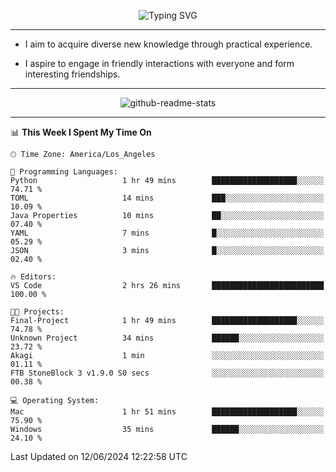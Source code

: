 <p align="center">
  <img src="https://readme-typing-svg.demolab.com?font=Fira+Code&weight=500&size=32&duration=2500&pause=1600&center=true&vCenter=true&random=false&width=1024&height=64&lines=Hi+there+%F0%9F%91%8B;I'm+delighted+you+could+make+it+here+%F0%9F%8E%89;I'm+Harry%2C+a+college+student+still+finding+my+way" alt="Typing SVG" />
</p>


---


- I aim to acquire diverse new knowledge through practical experience.

- I aspire to engage in friendly interactions with everyone and form interesting friendships.


---


<p align="center">
  <img src="https://github-readme-stats.vercel.app/api?username=Harry-Jing&show_icons=true" alt="github-readme-stats"/>
</p>


---

<!--START_SECTION:waka-->
📊 **This Week I Spent My Time On** 

```text
🕑︎ Time Zone: America/Los_Angeles

💬 Programming Languages: 
Python                   1 hr 49 mins        ███████████████████░░░░░░   74.71 % 
TOML                     14 mins             ███░░░░░░░░░░░░░░░░░░░░░░   10.09 % 
Java Properties          10 mins             ██░░░░░░░░░░░░░░░░░░░░░░░   07.40 % 
YAML                     7 mins              █░░░░░░░░░░░░░░░░░░░░░░░░   05.29 % 
JSON                     3 mins              █░░░░░░░░░░░░░░░░░░░░░░░░   02.40 % 

🔥 Editors: 
VS Code                  2 hrs 26 mins       █████████████████████████   100.00 % 

🐱‍💻 Projects: 
Final-Project            1 hr 49 mins        ███████████████████░░░░░░   74.78 % 
Unknown Project          34 mins             ██████░░░░░░░░░░░░░░░░░░░   23.72 % 
Akagi                    1 min               ░░░░░░░░░░░░░░░░░░░░░░░░░   01.11 % 
FTB StoneBlock 3 v1.9.0 S0 secs              ░░░░░░░░░░░░░░░░░░░░░░░░░   00.38 % 

💻 Operating System: 
Mac                      1 hr 51 mins        ███████████████████░░░░░░   75.90 % 
Windows                  35 mins             ██████░░░░░░░░░░░░░░░░░░░   24.10 % 
```


 Last Updated on 12/06/2024 12:22:58 UTC
<!--END_SECTION:waka-->
